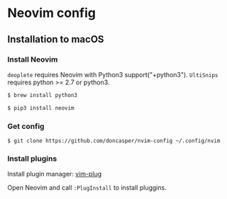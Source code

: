 Neovim config
=============

Installation to macOS
------------

### Install Neovim

`deoplete` requires Neovim with Python3 support("+python3").
`UltiSnips` requires python >= 2.7 or python3.

```sh
$ brew install python3

$ pip3 install neovim
```

### Get config
```
$ git clone https://github.com/doncasper/nvim-config ~/.config/nvim
```

### Install plugins

Install plugin manager: [vim-plug](https://github.com/junegunn/vim-plug)

Open Neovim and call `:PlugInstall` to install pluggins.

